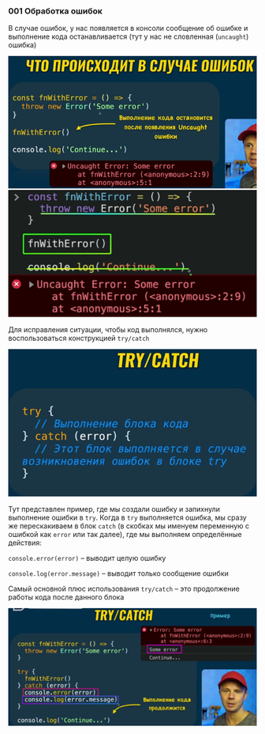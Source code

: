 ### 001 Обработка ошибок

В случае ошибок, у нас появляется в консоли сообщение об ошибке и выполнение кода останавливается (тут у нас не словленная (`uncaught`) ошибка)

![](_png/8f52564fb5456faa5a7739025bae33a5.png)![](_png/c03f19db08c78a33994381ab2b40b0fb.png)

Для исправления ситуации, чтобы код выполнялся, нужно воспользоваться конструкцией `try/catch`

![](_png/715ced02845bc44758a17537a5bb02fa.png)

Тут представлен пример, где мы создали ошибку и запихнули выполнение ошибки в `try`. Когда в `try` выполняется ошибка, мы сразу же перескакиваем в блок `catch` (в скобках мы именуем переменную с ошибкой как `error` или так далее), где мы выполняем определённые действия:

`console.error(error)` – выводит целую ошибку

`console.log(error.message)` – выводит только сообщение ошибки

Самый основной плюс использования `try/catch` – это продолжение работы кода после данного блока

![](_png/42c45dcc6370806651b6868af4a5921c.png)